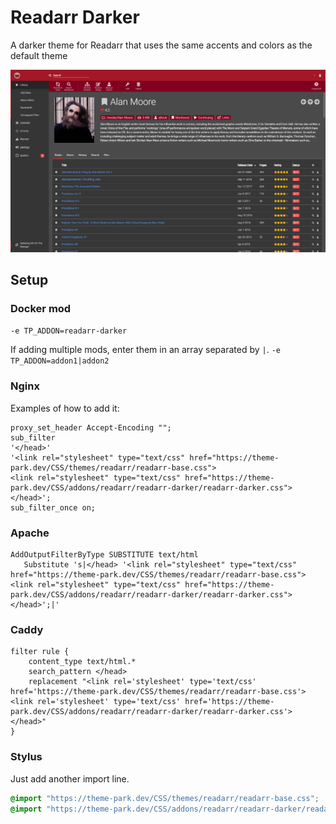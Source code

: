 # Readarr Darker

A darker theme for Readarr that uses the same accents and colors as the default theme

<p>
<a href="screenshot1.png" rel="noopener"><img src="screenshot1.png" alt="Screen Shot 1" /></a>
</p>

## Setup

### Docker mod

`-e TP_ADDON=readarr-darker`

If adding multiple mods, enter them in an array separated by  `|`. `-e TP_ADDON=addon1|addon2`

### Nginx

Examples of how to add it:

```nginx
proxy_set_header Accept-Encoding "";
sub_filter
'</head>'
'<link rel="stylesheet" type="text/css" href="https://theme-park.dev/CSS/themes/readarr/readarr-base.css">
<link rel="stylesheet" type="text/css" href="https://theme-park.dev/CSS/addons/readarr/readarr-darker/readarr-darker.css">
</head>';
sub_filter_once on;
```

### Apache

```nginx
AddOutputFilterByType SUBSTITUTE text/html
   Substitute 's|</head> '<link rel="stylesheet" type="text/css" href="https://theme-park.dev/CSS/themes/readarr/readarr-base.css"><link rel="stylesheet" type="text/css" href="https://theme-park.dev/CSS/addons/readarr/readarr-darker/readarr-darker.css">
</head>';|'
```

### Caddy

```nginx
filter rule {
    content_type text/html.*
    search_pattern </head>
    replacement "<link rel='stylesheet' type='text/css' href='https://theme-park.dev/CSS/themes/readarr/readarr-base.css'><link rel='stylesheet' type='text/css' href='https://theme-park.dev/CSS/addons/readarr/readarr-darker/readarr-darker.css'></head>"
}
```

### Stylus

Just add another import line.

```css
@import "https://theme-park.dev/CSS/themes/readarr/readarr-base.css";
@import "https://theme-park.dev/CSS/addons/readarr/readarr-darker/readarr-darker.css";
```
